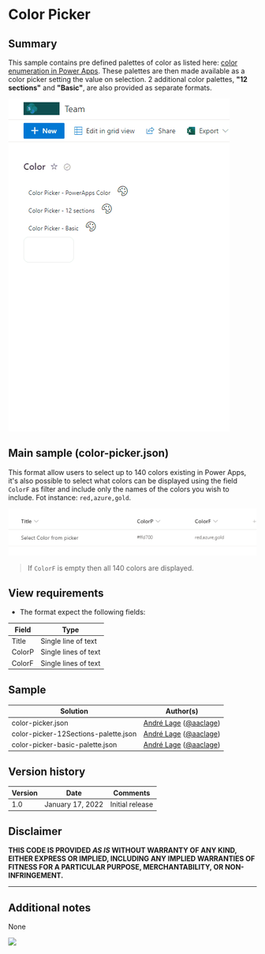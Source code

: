 # Color Picker

## Summary

This sample contains pre defined palettes of color as listed here: [color enumeration in Power Apps](https://docs.microsoft.com/en-us/powerapps/maker/canvas-apps/functions/function-colors). These palettes are then made available as a color picker setting the value on selection. 2 additional color palettes, **"12 sections"** and **"Basic"**, are also provided as separate formats.

![screenshot of the sample](./assets/screenshot.gif)

## Main sample (color-picker.json)

This format allow users to select up to 140 colors existing in Power Apps, it's also possible to select what colors can be displayed using the field `ColorF` as filter and include only the names of the colors you wish to include. Fot instance: `red,azure,gold`.

![color picker format](./assets/ColorPickerFilter.PNG)

> If `ColorF` is empty then all 140 colors are displayed. 

## View requirements
- The format expect the following fields:

Field |Type
--------|---------
Title | Single line of text 
ColorP | Single lines of text
ColorF | Single lines of text

## Sample

Solution|Author(s)
--------|---------
color-picker.json | [André Lage](https://github.com/aaclage) ([@aaclage](https://twitter.com/aaclage))
color-picker-12Sections-palette.json | [André Lage](https://github.com/aaclage) ([@aaclage](https://twitter.com/aaclage))
color-picker-basic-palette.json | [André Lage](https://github.com/aaclage) ([@aaclage](https://twitter.com/aaclage))

## Version history

Version|Date|Comments
-------|----|--------
1.0|January 17, 2022|Initial release

## Disclaimer

**THIS CODE IS PROVIDED *AS IS* WITHOUT WARRANTY OF ANY KIND, EITHER EXPRESS OR IMPLIED, INCLUDING ANY IMPLIED WARRANTIES OF FITNESS FOR A PARTICULAR PURPOSE, MERCHANTABILITY, OR NON-INFRINGEMENT.**

---

## Additional notes
None

<img src="https://pnptelemetry.azurewebsites.net/list-formatting/view-samples/color-picker" />